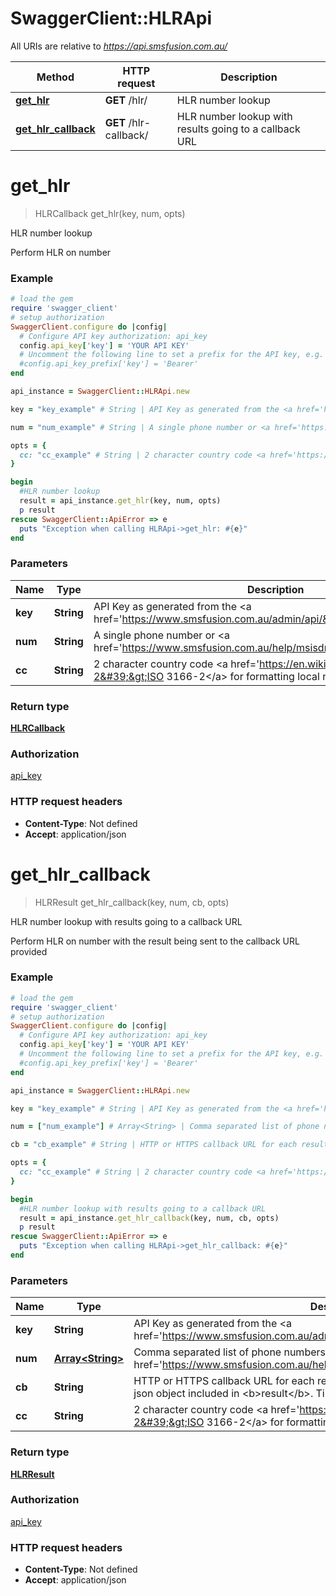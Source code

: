 # SwaggerClient::HLRApi

All URIs are relative to *https://api.smsfusion.com.au/*

Method | HTTP request | Description
------------- | ------------- | -------------
[**get_hlr**](HLRApi.md#get_hlr) | **GET** /hlr/ | HLR number lookup
[**get_hlr_callback**](HLRApi.md#get_hlr_callback) | **GET** /hlr-callback/ | HLR number lookup with results going to a callback URL


# **get_hlr**
> HLRCallback get_hlr(key, num, opts)

HLR number lookup

Perform HLR on number

### Example
```ruby
# load the gem
require 'swagger_client'
# setup authorization
SwaggerClient.configure do |config|
  # Configure API key authorization: api_key
  config.api_key['key'] = 'YOUR API KEY'
  # Uncomment the following line to set a prefix for the API key, e.g. 'Bearer' (defaults to nil)
  #config.api_key_prefix['key'] = 'Bearer'
end

api_instance = SwaggerClient::HLRApi.new

key = "key_example" # String | API Key as generated from the <a href='https://www.smsfusion.com.au/admin/api/'>admin panel</a>

num = "num_example" # String | A single phone number or <a href='https://www.smsfusion.com.au/help/msisdn/'>MSDISDN</a>

opts = { 
  cc: "cc_example" # String | 2 character country code <a href='https://en.wikipedia.org/wiki/ISO_3166-2'>ISO 3166-2</a> for formatting local numbers internationally
}

begin
  #HLR number lookup
  result = api_instance.get_hlr(key, num, opts)
  p result
rescue SwaggerClient::ApiError => e
  puts "Exception when calling HLRApi->get_hlr: #{e}"
end
```

### Parameters

Name | Type | Description  | Notes
------------- | ------------- | ------------- | -------------
 **key** | **String**| API Key as generated from the &lt;a href&#x3D;&#39;https://www.smsfusion.com.au/admin/api/&#39;&gt;admin panel&lt;/a&gt; | 
 **num** | **String**| A single phone number or &lt;a href&#x3D;&#39;https://www.smsfusion.com.au/help/msisdn/&#39;&gt;MSDISDN&lt;/a&gt; | 
 **cc** | **String**| 2 character country code &lt;a href&#x3D;&#39;https://en.wikipedia.org/wiki/ISO_3166-2&#39;&gt;ISO 3166-2&lt;/a&gt; for formatting local numbers internationally | [optional] 

### Return type

[**HLRCallback**](HLRCallback.md)

### Authorization

[api_key](../README.md#api_key)

### HTTP request headers

 - **Content-Type**: Not defined
 - **Accept**: application/json



# **get_hlr_callback**
> HLRResult get_hlr_callback(key, num, cb, opts)

HLR number lookup with results going to a callback URL

Perform HLR on number with the result being sent to the callback URL provided

### Example
```ruby
# load the gem
require 'swagger_client'
# setup authorization
SwaggerClient.configure do |config|
  # Configure API key authorization: api_key
  config.api_key['key'] = 'YOUR API KEY'
  # Uncomment the following line to set a prefix for the API key, e.g. 'Bearer' (defaults to nil)
  #config.api_key_prefix['key'] = 'Bearer'
end

api_instance = SwaggerClient::HLRApi.new

key = "key_example" # String | API Key as generated from the <a href='https://www.smsfusion.com.au/admin/api/'>admin panel</a>

num = ["num_example"] # Array<String> | Comma separated list of phone numbers or <a href='https://www.smsfusion.com.au/help/msisdn/'>MSDISDN</a>'s

cb = "cb_example" # String | HTTP or HTTPS callback URL for each result. The result will be sent as POST with a json object included in <b>result</b>. Timeout for callbacks is set to 30 seconds

opts = { 
  cc: "cc_example" # String | 2 character country code <a href='https://en.wikipedia.org/wiki/ISO_3166-2'>ISO 3166-2</a> for formatting local numbers internationally
}

begin
  #HLR number lookup with results going to a callback URL
  result = api_instance.get_hlr_callback(key, num, cb, opts)
  p result
rescue SwaggerClient::ApiError => e
  puts "Exception when calling HLRApi->get_hlr_callback: #{e}"
end
```

### Parameters

Name | Type | Description  | Notes
------------- | ------------- | ------------- | -------------
 **key** | **String**| API Key as generated from the &lt;a href&#x3D;&#39;https://www.smsfusion.com.au/admin/api/&#39;&gt;admin panel&lt;/a&gt; | 
 **num** | [**Array&lt;String&gt;**](String.md)| Comma separated list of phone numbers or &lt;a href&#x3D;&#39;https://www.smsfusion.com.au/help/msisdn/&#39;&gt;MSDISDN&lt;/a&gt;&#39;s | 
 **cb** | **String**| HTTP or HTTPS callback URL for each result. The result will be sent as POST with a json object included in &lt;b&gt;result&lt;/b&gt;. Timeout for callbacks is set to 30 seconds | 
 **cc** | **String**| 2 character country code &lt;a href&#x3D;&#39;https://en.wikipedia.org/wiki/ISO_3166-2&#39;&gt;ISO 3166-2&lt;/a&gt; for formatting local numbers internationally | [optional] 

### Return type

[**HLRResult**](HLRResult.md)

### Authorization

[api_key](../README.md#api_key)

### HTTP request headers

 - **Content-Type**: Not defined
 - **Accept**: application/json



